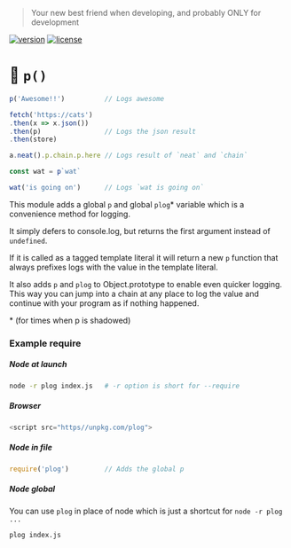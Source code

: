 > Your new best friend when developing, and probably ONLY for development
 
[![version](https://img.shields.io/npm/v/plog.svg)]() [![license](https://img.shields.io/github/license/porsager/plog.svg)]()

# 🐞 `p()` 

```js
p('Awesome!!')          // Logs awesome

fetch('https://cats')
.then(x => x.json())
.then(p)                // Logs the json result
.then(store)

a.neat().p.chain.p.here // Logs result of `neat` and `chain`

const wat = p`wat`

wat('is going on')      // Logs `wat is going on`
```

This module adds a global `p` and global `plog`* variable which is a convenience method for logging.

It simply defers to console.log, but returns the first argument instead of `undefined`.

If it is called as a tagged template literal it will return a new `p` function that always prefixes logs with the value in the template literal.

It also adds `p` and `plog` to Object.prototype to enable even quicker logging. This way you can jump into a chain at any place to log the value and continue with your program as if nothing happened.

\* (for times when p is shadowed)

### Example require

##### Node at launch
```bash
node -r plog index.js   # -r option is short for --require
```

##### Browser
```js
<script src="https//unpkg.com/plog">
```

##### Node in file
```js
require('plog')         // Adds the global p
```

##### Node global
You can use `plog` in place of node which is just a shortcut for `node -r plog ...`
```bash
plog index.js
```
